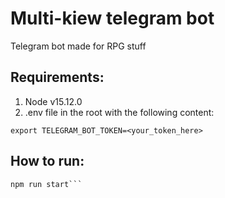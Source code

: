 # Multi-kiew telegram bot
Telegram bot made for RPG stuff

## Requirements:
1. Node v15.12.0
2. .env file in the root with the following content:
```
export TELEGRAM_BOT_TOKEN=<your_token_here>
```

## How to run:
```shell
npm run start```

